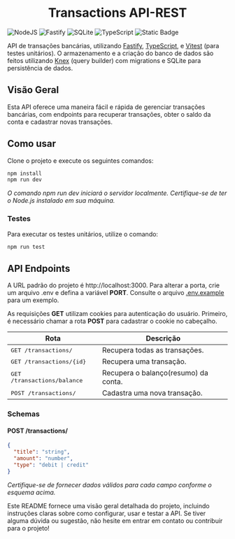 <h1 align="center">
  Transactions API-REST
</h1>

![NodeJS](https://img.shields.io/badge/node.js-6DA55F?style=for-the-badge&logo=node.js&logoColor=white)
![Fastify](https://img.shields.io/badge/fastify-%23000000.svg?style=for-the-badge&logo=fastify&logoColor=white)
![SQLite](https://img.shields.io/badge/sqlite-%2307405e.svg?style=for-the-badge&logo=sqlite&logoColor=white)
![TypeScript](https://img.shields.io/badge/typescript-%23007ACC.svg?style=for-the-badge&logo=typescript&logoColor=white)
![Static Badge](https://img.shields.io/badge/MIT-maker?style=for-the-badge&label=License&labelColor=%23303030&color=%23808080)

API de transações bancárias, utilizando [Fastify](https://fastify.dev/), [TypeScript](https://www.typescriptlang.org/), e [Vitest](https://vitest.dev/) (para testes unitários). O armazenamento e a criação do banco de dados são feitos utilizando [Knex](https://knexjs.org/) (query builder) com migrations e SQLite para persistência de dados.

## Visão Geral
Esta API oferece uma maneira fácil e rápida de gerenciar transações bancárias, com endpoints para recuperar transações, obter o saldo da conta e cadastrar novas transações.

## Como usar
Clone o projeto e execute os seguintes comandos:
```bash
npm install
npm run dev
```
_O comando npm run dev iniciará o servidor localmente. Certifique-se de ter o Node.js instalado em sua máquina._

### Testes
Para executar os testes unitários, utilize o comando:
```bash
npm run test
```

## API Endpoints
A URL padrão do projeto é http://localhost:3000. Para alterar a porta, crie um arquivo .env e defina a variável **PORT**. Consulte o arquivo [.env.example](.env.example) para um exemplo.

As requisições **GET** utilizam cookies para autenticação do usuário. Primeiro, é necessário chamar a rota **POST** para cadastrar o cookie no cabeçalho.

| Rota                                 | Descrição                            |
|--------------------------------------|--------------------------------------|
| <kbd>GET /transactions/</kbd>        | Recupera todas as transações.        |
| <kbd>GET /transactions/{id}</kbd>    | Recupera uma transação.              |
| <kbd>GET /transactions/balance</kbd> | Recupera o balanço(resumo) da conta. |
| <kbd>POST /transactions/</kbd>       | Cadastra uma nova transação.         |

### Schemas
#### POST /transactions/
```json
{
  "title": "string",
  "amount": "number",
  "type": "debit | credit"
}
```
_Certifique-se de fornecer dados válidos para cada campo conforme o esquema acima._



Este README fornece uma visão geral detalhada do projeto, incluindo instruções claras sobre como configurar, usar e testar a API. Se tiver alguma dúvida ou sugestão, não hesite em entrar em contato ou contribuir para o projeto!
